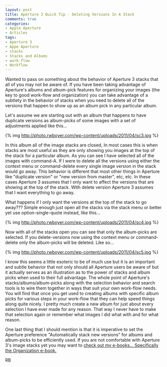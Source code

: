 ```yaml
---
layout: post
title: Aperture 3 Quick Tip - Deleting Versions In A Stack
comments: true
categories:
- Apple Aperture
- Articles
tags:
- Aperture 3
- Appe Aperture
- stacks
- Stacks and Albums
- work-flow
- Workflow
---
```

Wanted to pass on something about the behavior of Aperture 3 stacks that all of you may not be aware of. If you have been taking advantage of Aperture's albums and album-pick features for organizing your images (the key to good work-flow and organization) you can take advantage of a subtlety in the behavior of stacks when you need to delete all of the versions that happen to show up as an album pick in any particular album.

Let's assume we are starting out with an album that happens to have duplicate versions as album-picks of some images with a set of adjustments applied like this...

{% img http://photo.rwboyer.com/wp-content/uploads/2011/04/sc3.jpg %}

In this album all of the image stacks are closed, In most cases this is when stacks are most useful as they are only showing you images at the top of the stack for a particular album. As you can see I have selected all of the images with command-A. If I were to delete all the versions using either the context menu or command-delete every single image version in the stack would go away. This behavior is different that most other things in Aperture like "duplicate version" or "new version from master", etc, etc. In these cases Aperture 3 assumes that I only want to affect the versions that are showing at the top of the stack. With delete version Aperture 3 assumes that I want everything to go away.

What happens if I only want the versions at the top of the stack to go away??? Simple enough just open all the stacks via the stack menu or better yet use option-single-quote instead, like this...

{% img http://photo.rwboyer.com/wp-content/uploads/2011/04/sc4.jpg %}

Now with all of the stacks open you can see that only the album-picks are selected. If you delete-versions now using the context menu or command-delete only the album-picks will be deleted. Like so...

{% img http://photo.rwboyer.com/wp-content/uploads/2011/04/sc5.jpg %}

I know this seems a little esoteric to be of much use but it is an important and subtle behavior that not only should all Aperture users be aware of but it actually serves as an illustration as to the power of stacks and album picks when used to their full advantage. The whole point of Aperture's stacks/albums/album-picks along with the selection behavior and search tools is to wire them together in ways that suit your own work-flow needs. You will find that once you get used to creating albums with specific album picks for various steps in your work-flow that they can help speed things along quite nicely. I pretty much create a new album for just about every selection I have ever made for any reason. That way I never have to make that selection again or remember what images I did what with and for what reason.

One last thing that I should mention is that it is imperative to set the Aperture preference "Automatically stack new versions" for albums and album-picks to be efficiently used. If you are not comfortable with Aperture 3's image stacks yet you may want to <a href="http://photo.rwboyer.com/aperture-ebooks/">check out my e-books... Specifically the Organization e-book.</a>

RB